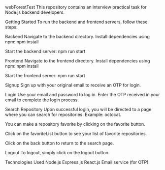 webForestTest
This repository contains an interview practical task for Node.js backend developers.

Getting Started
To run the backend and frontend servers, follow these steps:

Backend
Navigate to the backend directory.
Install dependencies using npm: npm install

Start the backend server: npm run start

Frontend
Navigate to the frontend directory.
Install dependencies using npm: npm install

Start the frontend server: npm run start

Signup
Sign up with your original email to receive an OTP for login.

Login
Use your email and password to log in.
Enter the OTP received in your email to complete the login process.

Search Repository
Upon successful login, you will be directed to a page where you can search for repositories. Example: octocat.

You can make a repository favorite by clicking on the favorite button.

Click on the favoriteList button to see your list of favorite repositories.

Click on the back button to return to the search page.


Logout
To logout, simply click on the logout button.


Technologies Used
Node.js
Express.js
React.js
Email service (for OTP)
